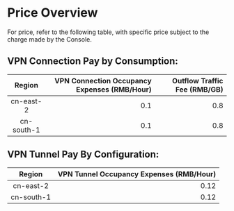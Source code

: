 # Price Overview

For price, refer to the following table, with specific price subject to the charge made by the Console.

## VPN Connection Pay by Consumption:
| Region | VPN Connection Occupancy Expenses (RMB/Hour) | Outflow Traffic Fee (RMB/GB) |
|:---:| ---:| ---:|
| cn-east-2 | 0.1 | 0.8 |
| cn-south-1 | 0.1 | 0.8 |

## VPN Tunnel Pay By Configuration:
| Region | VPN Tunnel Occupancy Expenses (RMB/Hour) |
|:---:| ---:|
| cn-east-2 | 0.12 |
| cn-south-1 | 0.12 |

